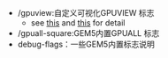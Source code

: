 * /gpuview:自定义可视化GPUVIEW 标志
  * see [this](../PPT/Gem5-GPU_4.pptx) and [this](../PPT/Gem5-GPU_5.pptx) for detail
* /gpuall-square:GEM5内置GPUALL 标志
* debug-flags：一些GEM5内置标志说明